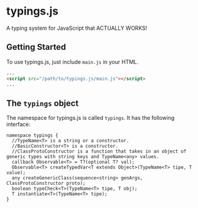# typings.js
A typing system for JavaScript that ACTUALLY WORKS!

## Getting Started
To use typings.js, just include `main.js` in your HTML.
```html
...
<script src="/path/to/typings.js/main.js"></script>
...
```
## The `typings` object
The namespace for typings.js is called `typings`. It has the following interface:
```WebIDL
namespace typings {
  //TypeName<T> is a string or a constructor.
  //BasicConstructor<T> is a constructor.
  //ClassProtoConstructor is a function that takes in an object of generic types with string keys and TypeName<any> values.
  callback Observable<T> = T?(optional T? val);
  Observable<T> createTypedVar<T extends Object>(TypeName<T> tipe, T value);
  any createGenericClass(sequence<string> genArgs, ClassProtoConstructor proto);
  boolean typeCheck<T>(TypeName<T> tipe, T obj);
  T instantiate<T>(TypeName<T> tipe);
}
```
